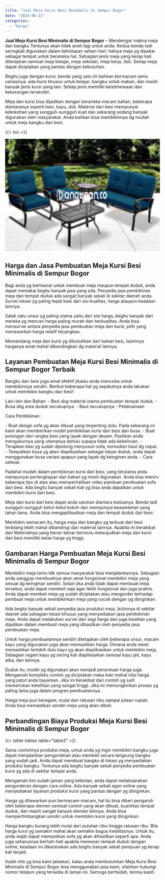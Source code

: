 ```yaml
---
title: "Jual Meja Kursi Besi Minimalis di Sempur Bogor"
date: "2024-06-23"
categories: 
  - "harga"
---
```


**Jual Meja Kursi Besi Minimalis di Sempur Bogor** – Mendengar makna meja dan bangku Tentunya akan tidak aneh lagi untuk anda. Kedua benda tadi seringkali digunakan dalam kehidupan sehari-hari. halnya meja yg dipakai sebagai tempat untuk beraneka hal. Sebagian jenis meja yang kerap kali diterapkan semisal meja belajar, meja sekolah, meja kerja, dsb. Setiap meja dapat diciptakan yang pantas dengan kebutuhan.

Begitu juga dengan kursi, benda yang satu ini bahkan bermacam-jenis variasinya. ada kursi khusus untuk belajar, bangku untuk makan, dan masih banyak jenis kursi yang lain. Setiap jenis memiliki keistimewaan dan kekurangan tersendiri.

Meja dan kursi bisa dijadikan dengan beraneka macam bahan, beberapa diantaranya seperti besi, kayu, dsb. Material dari besi mempunyai kekokohan yang sungguh-sungguh kuat dan sekarang sedang banyak digunakan oleh masyarakat. Anda bahkan bisa membikinnya dg mudah untuk meja bangku dan besi.

{{< toc >}}

![Jual Meja Kursi Besi Minimalis di Sempur Bogor](/images/jual-meja-besi-murah04.png)

## Harga dan Jasa Pembuatan Meja Kursi Besi Minimalis di Sempur Bogor

Bagi anda yg berhasrat untuk membuat meja maupun tempat duduk, anda dapat memakai begitu banyak jasa yang ada. Penyedia jasa pembikinan meja dan tempat duduk ada sangat banyak sekali di sekitar daerah anda. Survei lokasi yg paling tepat baik dari sisi kualitas, harga ataupun keadaan lainnya.

Salah satu unsur yg paling utama yaitu dari sisi harga, begitu banyak dari mereka yg mencari harga paling murah dan berkualitas. Anda bisa mensurvei antara penyedia jasa pembuatan meja dan kursi, pilih yang menawarkan harga relatif terjangkau.

Memandang meja dan kursi yg dibutuhkan dari bahan besi, lazimnya harganya amat mahal dibandingkan dg material lainnya.

## Layanan Pembuatan Meja Kursi Besi Minimalis di Sempur Bogor Terbaik

Bangku dari besi juga amat efektif jikalau anda mencoba untuk membikinnya sendiri. Berikut beberapa hal yg sepatutnya anda lakukan untuk membikin bangku dari besi!

Lain-lain dan Bahan: - Besi sbg material utama pembuatan tempat duduk. - Busa sbg area duduk secukupnya. - Baut secukupnya - Pelaksanaan

Cara Pembikinan:

\- Buat design sofa yg akan dibuat yang terpenting dulu. Pada sekarang ini kami akan memberikan model pembikinan kursi dari besi dan busa. - Buat potongan dan rangka besi yang layak dengan desain. Pastikan anda mengukurnya yang utamanya dahulu supaya tidak ada kekeliruan. - Terapkan besi yg sudah dipotong menyusun sofa, kemudian baut dg cepat. - Tempatkan busa yg akan diaplikasikan sebagai lokasi duduk, anda dapat menggunakan busa variasi apapun yang layak dg keinginan anda. - Cara selesai.

Padahal mudah dalam pembikinan kursi dari besi, yang terutama anda mempunyai perlengkapan dan bahan yg mesti digunakan. Anda bisa meniru beberapa tips di atas atau memperhatikan video panduan pembuatan sofa dari besi. Ada begitu banyak sekali kiat yg bisa anda dapatkan untuk membikin kursi dari besi.

Meja dan kursi dari besi dapat anda satukan diantara keduanya. Benda tadi sungguh-sungguh betul-betul kokoh dan mempunyai keaweeetan yang tahan lama. Anda bisa mengaplikasikan meja dan tempat duduk dari besi.

Membikin semacam itu, harga meja dan bangku yg terbuat dari besi terbilang lebih mahal dibandingi dari material lainnya. Apabila ini berakibat dari Materialnya yang benar-benar bermutu mewujudkan meja dan kursi dari besi memiliki kelas harga yg tinggi.

## Gambaran Harga Pembuatan Meja Kursi Besi Minimalis di Sempur Bogor

Membikin meja tentu tdk semua masyarakat bisa menjalankannya. Sebagian anda sanggup membuatnya akan amat fungsional membikin meja yang sesuai dg keinginan sendiri. Selain jika anda tidak dapat membuat meja tersebut, anda dapat membeli saja agar lebih fungsional dan juga praktis. Anda dapat membeli meja yg sudah diciptakan atau mengorder terhadap pembuat meja untuk membikinkan meja yang cocok dengan yg diinginkan.

Ada begitu banyak sekali penyedia jasa produksi meja, lazimnya di sekitar daerah ada sebagian lokasi khusus yang menyediakan jasa pembikinan meja. Anda dapat melakukan survei dari segi harga dan juga kwalitas yang dijadikan dalam membuat meja yang dihasilkan oleh penyedia jasa pembuatan meja.

Untuk harga pembuatannya sendiri ditetapkan oleh beberapa unsur, macam kayu yang digunakan juga akan memastikan harga. Dimana anda mesti memastikan terlebih dulu kayu yg akan diaplikasikan untuk membikin meja, Sebagian ragam kayu yg sering kali diaplikasikan semisal kayu jati, kayu alba, dan lainnya.

Duduk itu, model yg digunakan akan menjadi penentuan harga juga. Mengamati kompleks contoh yg diciptakan maka kian mahal nilai harga yang patut anda bayarkan. Jika ini berakibat dari contoh yg sulit memerlukan ketelitian yang sangat tinggi. Jika ini memungkinkan proses yg paling lama juga dalam progres pembuatannya.

Harga meja pun beragam, mulai dari ratusan ribu sampai jutaan rupiah. Anda bisa memastikan sendiri meja yang akan dibeli.

## Perbandingan Biaya Produksi Meja Kursi Besi Minimalis di Sempur Bogor

{{< table-tables table="table2" >}}

Sama contohnya produksi meja, untuk anda yg ingin membikin bangku juga dapat menjalankan pengorderan atau membeli secara langsung bangku yang sudah jadi. Anda dapat membuat bangku di lokasi yg menyediakan produksi bangku. Tentunya ada begitu banyak sekali penyedia pembuatan kursi yg ada di sekitar tempat anda.

Mengamati kini sudah jaman yang kekinian, anda dapat melaksanakan pengorderan dengan cara online. Ada banyak sekali agen online yang menyediakan layanan produksi kursi yang pantas dengan yg diinginkan.

Harga yg ditawarkan pun bermacam-macam, hal itu bisa diberi pengaruh oleh beberapa elemen semisal contoh yang akan dibuat, kuantitas tempat duduk, dan masih sangat banyak elemen lainnya. Anda bisa mempertimbangkan sendiri untuk membikin kursi yang diinginkan.

Harga bangku kurang lebih mulai dari puluhan ribu hingga ratusan ribu. Bila harga kursi yg semakin mahal akan semakin bagus kwalitasnya. Untuk itu, anda wajib dapat memastikan sofa yg akan dihasilkan seperti apa. Anda juga seharusnya berhati-hati apabila memesan tempat duduk dengan online, keadaan ini dikarenakan ada begitu banyak sekali penipuan yg kerap kali terjadi.

Itulah info yg bisa kami jelaskan, kalau anda membutuhkan Meja Kursi Besi Minimalis di Sempur Bogor bisa menggunakan jasa kami, silahkan hubungi nomor telepon yang tersedia di laman ini. Semoga berfaidah, terima kasih.

